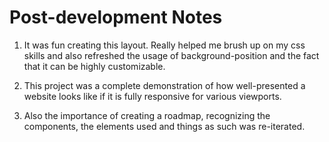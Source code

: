 # Post-development Notes

1. It was fun creating this layout. Really helped me brush up on my css skills and also refreshed the usage of background-position and the fact that it can be highly customizable.

2. This project was a complete demonstration of how well-presented a website looks like if it is fully responsive for various viewports.

3. Also the importance of creating a roadmap, recognizing the components, the elements used and things as such was re-iterated.
